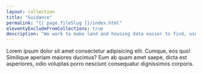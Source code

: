 ```yaml
---
layout: collection
title: "Guidance"
permalink: "{{ page.fileSlug }}/index.html"
eleventyExcludeFromCollections: true
description: "We work to make land and housing data easier to find, use and trust. This will lead to better decisions and fewer uncertainties and delays in the housing system, and more new digital services for property and planning."
---
```


Lorem ipsum dolor sit amet consectetur adipisicing elit. Cumque, eos quo! Similique aperiam maiores ducimus? Eum ab quam amet saepe, dicta est asperiores, odio voluptas porro nesciunt consequatur dignissimos corporis.
